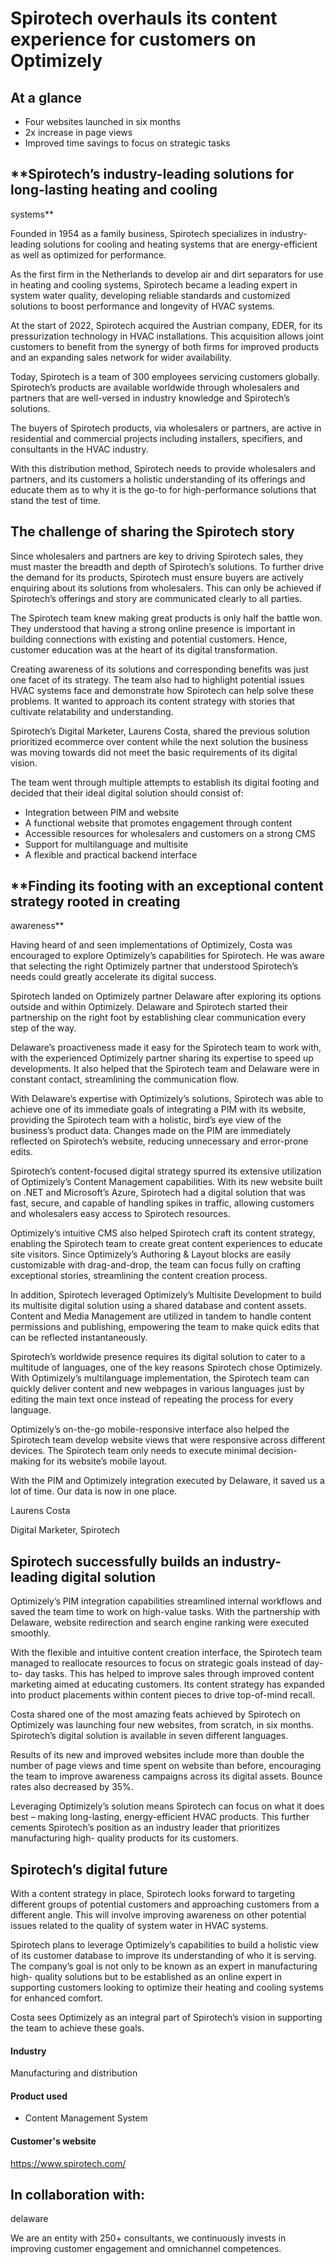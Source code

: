 # Spirotech overhauls its content experience for customers on Optimizely

## At a glance

- Four websites launched in six months
- 2x increase in page views
- Improved time savings to focus on strategic tasks

## \*\*Spirotech’s industry-leading solutions for long-lasting heating and cooling

systems\*\*

Founded in 1954 as a family business, Spirotech specializes in industry-leading
solutions for cooling and heating systems that are energy-efficient as well as
optimized for performance.

As the first firm in the Netherlands to develop air and dirt separators for use
in heating and cooling systems, Spirotech became a leading expert in system
water quality, developing reliable standards and customized solutions to boost
performance and longevity of HVAC systems.

At the start of 2022, Spirotech acquired the Austrian company, EDER, for its
pressurization technology in HVAC installations. This acquisition allows joint
customers to benefit from the synergy of both firms for improved products and an
expanding sales network for wider availability.

Today, Spirotech is a team of 300 employees servicing customers globally.
Spirotech’s products are available worldwide through wholesalers and partners
that are well-versed in industry knowledge and Spirotech’s solutions.

The buyers of Spirotech products, via wholesalers or partners, are active in
residential and commercial projects including installers, specifiers, and
consultants in the HVAC industry.

With this distribution method, Spirotech needs to provide wholesalers and
partners, and its customers a holistic understanding of its offerings and
educate them as to why it is the go-to for high-performance solutions that stand
the test of time.

## **The challenge of sharing the Spirotech story**

Since wholesalers and partners are key to driving Spirotech sales, they must
master the breadth and depth of Spirotech’s solutions. To further drive the
demand for its products, Spirotech must ensure buyers are actively enquiring
about its solutions from wholesalers. This can only be achieved if Spirotech’s
offerings and story are communicated clearly to all parties.

The Spirotech team knew making great products is only half the battle won. They
understood that having a strong online presence is important in building
connections with existing and potential customers. Hence, customer education was
at the heart of its digital transformation.

Creating awareness of its solutions and corresponding benefits was just one
facet of its strategy. The team also had to highlight potential issues HVAC
systems face and demonstrate how Spirotech can help solve these problems. It
wanted to approach its content strategy with stories that cultivate relatability
and understanding.

Spirotech’s Digital Marketer, Laurens Costa, shared the previous solution
prioritized ecommerce over content while the next solution the business was
moving towards did not meet the basic requirements of its digital vision.

The team went through multiple attempts to establish its digital footing and
decided that their ideal digital solution should consist of:

- Integration between PIM and website
- A functional website that promotes engagement through content
- Accessible resources for wholesalers and customers on a strong CMS
- Support for multilanguage and multisite
- A flexible and practical backend interface

## \*\*Finding its footing with an exceptional content strategy rooted in creating

awareness\*\*

Having heard of and seen implementations of Optimizely, Costa was encouraged to
explore Optimizely’s capabilities for Spirotech. He was aware that selecting the
right Optimizely partner that understood Spirotech’s needs could greatly
accelerate its digital success.

Spirotech landed on Optimizely partner Delaware after exploring its options
outside and within Optimizely. Delaware and Spirotech started their partnership
on the right foot by establishing clear communication every step of the way.

Delaware’s proactiveness made it easy for the Spirotech team to work with, with
the experienced Optimizely partner sharing its expertise to speed up
developments. It also helped that the Spirotech team and Delaware were in
constant contact, streamlining the communication flow.

With Delaware’s expertise with Optimizely’s solutions, Spirotech was able to
achieve one of its immediate goals of integrating a PIM with its website,
providing the Spirotech team with a holistic, bird’s eye view of the business’s
product data. Changes made on the PIM are immediately reflected on Spirotech’s
website, reducing unnecessary and error-prone edits.

Spirotech’s content-focused digital strategy spurred its extensive utilization
of Optimizely’s Content Management capabilities. With its new website built on
.NET and Microsoft’s Azure, Spirotech had a digital solution that was fast,
secure, and capable of handling spikes in traffic, allowing customers and
wholesalers easy access to Spirotech resources.

Optimizely’s intuitive CMS also helped Spirotech craft its content strategy,
enabling the Spirotech team to create great content experiences to educate site
visitors. Since Optimizely’s Authoring & Layout blocks are easily customizable
with drag-and-drop, the team can focus fully on crafting exceptional stories,
streamlining the content creation process.

In addition, Spirotech leveraged Optimizely’s Multisite Development to build its
multisite digital solution using a shared database and content assets. Content
and Media Management are utilized in tandem to handle content permissions and
publishing, empowering the team to make quick edits that can be reflected
instantaneously.

Spirotech’s worldwide presence requires its digital solution to cater to a
multitude of languages, one of the key reasons Spirotech chose Optimizely. With
Optimizely’s multilanguage implementation, the Spirotech team can quickly
deliver content and new webpages in various languages just by editing the main
text once instead of repeating the process for every language.

Optimizely’s on-the-go mobile-responsive interface also helped the Spirotech
team develop website views that were responsive across different devices. The
Spirotech team only needs to execute minimal decision-making for its website’s
mobile layout.

With the PIM and Optimizely integration executed by Delaware, it saved us a lot
of time. Our data is now in one place.

Laurens Costa

Digital Marketer, Spirotech

## **Spirotech successfully builds an industry-leading digital solution**

Optimizely’s PIM integration capabilities streamlined internal workflows and
saved the team time to work on high-value tasks. With the partnership with
Delaware, website redirection and search engine ranking were executed smoothly.

With the flexible and intuitive content creation interface, the Spirotech team
managed to reallocate resources to focus on strategic goals instead of day-to-
day tasks. This has helped to improve sales through improved content marketing
aimed at educating customers. Its content strategy has expanded into product
placements within content pieces to drive top-of-mind recall.

Costa shared one of the most amazing feats achieved by Spirotech on Optimizely
was launching four new websites, from scratch, in six months. Spirotech’s
digital solution is available in seven different languages.

Results of its new and improved websites include more than double the number of
page views and time spent on website than before, encouraging the team to
improve awareness campaigns across its digital assets. Bounce rates also
decreased by 35%.

Leveraging Optimizely’s solution means Spirotech can focus on what it does best
– making long-lasting, energy-efficient HVAC products. This further cements
Spirotech’s position as an industry leader that prioritizes manufacturing high-
quality products for its customers.

## **Spirotech’s digital future**

With a content strategy in place, Spirotech looks forward to targeting different
groups of potential customers and approaching customers from a different angle.
This will involve improving awareness on other potential issues related to the
quality of system water in HVAC systems.

Spirotech plans to leverage Optimizely’s capabilities to build a holistic view
of its customer database to improve its understanding of who it is serving. The
company’s goal is not only to be known as an expert in manufacturing high-
quality solutions but to be established as an online expert in supporting
customers looking to optimize their heating and cooling systems for enhanced
comfort.

Costa sees Optimizely as an integral part of Spirotech’s vision in supporting
the team to achieve these goals.

#### Industry

Manufacturing and distribution

#### Product used

- Content Management System

#### Customer's website

https://www.spirotech.com/

## In collaboration with:

delaware

We are an entity with 250+ consultants, we continuously invests in improving
customer engagement and omnichannel competences.
